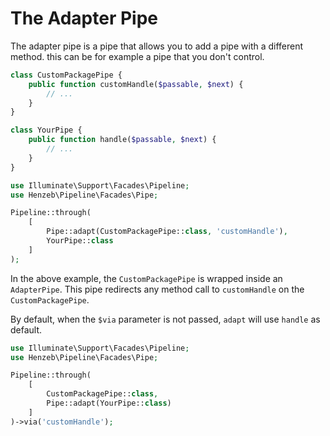 # The Adapter Pipe

The adapter pipe is a pipe that allows you to add a pipe with a different
method. this can be for example a pipe that you don't control.

````php
class CustomPackagePipe {
    public function customHandle($passable, $next) {
        // ...
    }
}
````

````php
class YourPipe {
    public function handle($passable, $next) {
        // ...
    }
}
````

````php
use Illuminate\Support\Facades\Pipeline;
use Henzeb\Pipeline\Facades\Pipe;

Pipeline::through(
    [
        Pipe::adapt(CustomPackagePipe::class, 'customHandle'),
        YourPipe::class
    ]
);
````

In the above example, the `CustomPackagePipe` is wrapped inside
an `AdapterPipe`. This pipe redirects any method call to `customHandle`
on the `CustomPackagePipe`.

By default, when the `$via` parameter is not passed, `adapt` will use
`handle` as default.

````php
use Illuminate\Support\Facades\Pipeline;
use Henzeb\Pipeline\Facades\Pipe;

Pipeline::through(
    [
        CustomPackagePipe::class,
        Pipe::adapt(YourPipe::class)
    ]
)->via('customHandle');
````
